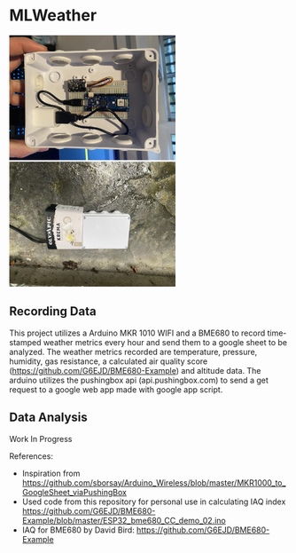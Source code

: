 # MLWeather

<p float="left">
    <img src='IMG_4512.jpg' width='300'>
    <img src='IMG_4513.jpg' width='300'>
</p>

## Recording Data

This project utilizes a Arduino MKR 1010 WIFI and a BME680 to record time-stamped weather metrics every hour and send them to a google sheet to be analyzed. The weather metrics recorded are temperature, pressure, humidity, gas resistance, a calculated air quality score (https://github.com/G6EJD/BME680-Example) and altitude data. The arduino utilizes the pushingbox api (api.pushingbox.com) to send a get request to a google web app made with google app script.

## Data Analysis

Work In Progress

References:

- Inspiration from https://github.com/sborsay/Arduino_Wireless/blob/master/MKR1000_to_GoogleSheet_viaPushingBox
- Used code from this repository for personal use in calculating IAQ index https://github.com/G6EJD/BME680-Example/blob/master/ESP32_bme680_CC_demo_02.ino
- IAQ for BME680 by David Bird: https://github.com/G6EJD/BME680-Example
